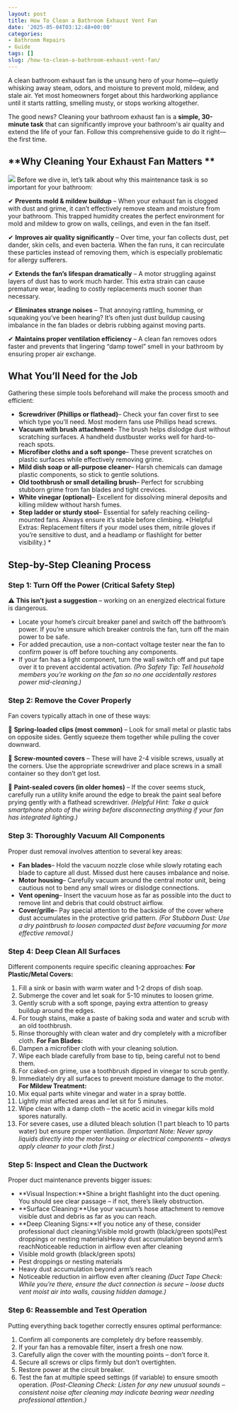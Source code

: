 ```yaml
---
layout: post
title: How To Clean a Bathroom Exhaust Vent Fan
date: '2025-05-04T03:12:48+00:00'
categories:
- Bathroom Repairs
- Guide
tags: []
slug: /how-to-clean-a-bathroom-exhaust-vent-fan/
---
```


A clean bathroom exhaust fan is the unsung hero of your home—quietly whisking away steam, odors, and moisture to prevent mold, mildew, and stale air. Yet most homeowners forget about this hardworking appliance until it starts rattling, smelling musty, or stops working altogether.

The good news? Cleaning your bathroom exhaust fan is a
**simple, 30-minute task**
that can significantly improve your bathroom's air quality and extend the life of your fan. Follow this comprehensive guide to do it right—the first time.
## **Why Cleaning Your Exhaust Fan Matters **
![](/assets/img/03/How-To-Clean-a-Bathroom-Exhaust-Vent-Fan-300x218.jpg)
Before we dive in, let’s talk about why this maintenance task is so important for your bathroom:

✔
**Prevents mold & mildew buildup**
– When your exhaust fan is clogged with dust and grime, it can’t effectively remove steam and moisture from your bathroom. This trapped humidity creates the perfect environment for mold and mildew to grow on walls, ceilings, and even in the fan itself.

✔
**Improves air quality significantly**
– Over time, your fan collects dust, pet dander, skin cells, and even bacteria. When the fan runs, it can recirculate these particles instead of removing them, which is especially problematic for allergy sufferers.

✔
**Extends the fan’s lifespan dramatically**
– A motor struggling against layers of dust has to work much harder. This extra strain can cause premature wear, leading to costly replacements much sooner than necessary.

✔
**Eliminates strange noises**
– That annoying rattling, humming, or squeaking you’ve been hearing? It’s often just dust buildup causing imbalance in the fan blades or debris rubbing against moving parts.

✔
**Maintains proper ventilation efficiency**
– A clean fan removes odors faster and prevents that lingering “damp towel” smell in your bathroom by ensuring proper air exchange.
## **What You’ll Need for the Job**
Gathering these simple tools beforehand will make the process smooth and efficient:
- **Screwdriver (Phillips or flathead)**– Check your fan cover first to see which type you’ll need. Most modern fans use Phillips head screws.
- **Vacuum with brush attachment**– The brush helps dislodge dust without scratching surfaces. A handheld dustbuster works well for hard-to-reach spots.
- **Microfiber cloths and a soft sponge**– These prevent scratches on plastic surfaces while effectively removing grime.
- **Mild dish soap or all-purpose cleaner**– Harsh chemicals can damage plastic components, so stick to gentle solutions.
- **Old toothbrush or small detailing brush**– Perfect for scrubbing stubborn grime from fan blades and tight crevices.
- **White vinegar (optional)**– Excellent for dissolving mineral deposits and killing mildew without harsh fumes.
- **Step ladder or sturdy stool**– Essential for safely reaching ceiling-mounted fans. Always ensure it’s stable before climbing.
*(Helpful Extras: Replacement filters if your model uses them, nitrile gloves if you’re sensitive to dust, and a headlamp or flashlight for better visibility.) *
## **Step-by-Step Cleaning Process**
### **Step 1: Turn Off the Power (Critical Safety Step)**
⚠
**This isn’t just a suggestion**
– working on an energized electrical fixture is dangerous.
- Locate your home’s circuit breaker panel and switch off the bathroom’s power. If you’re unsure which breaker controls the fan, turn off the main power to be safe.
- For added precaution, use a non-contact voltage tester near the fan to confirm power is off before touching any components.
- If your fan has a light component, turn the wall switch off and put tape over it to prevent accidental activation.
*(Pro Safety Tip: Tell household members you’re working on the fan so no one accidentally restores power mid-cleaning.)*
### **Step 2: Remove the Cover Properly**
Fan covers typically attach in one of these ways:

🔹
**Spring-loaded clips (most common)**
– Look for small metal or plastic tabs on opposite sides. Gently squeeze them together while pulling the cover downward.

🔹
**Screw-mounted covers**
– These will have 2-4 visible screws, usually at the corners. Use the appropriate screwdriver and place screws in a small container so they don’t get lost.

🔹
**Paint-sealed covers (in older homes)**
– If the cover seems stuck, carefully run a utility knife around the edge to break the paint seal before prying gently with a flathead screwdriver.
*(Helpful Hint: Take a quick smartphone photo of the wiring before disconnecting anything if your fan has integrated lighting.)*
### **Step 3: Thoroughly Vacuum All Components**
Proper dust removal involves attention to several key areas:
- **Fan blades**– Hold the vacuum nozzle close while slowly rotating each blade to capture all dust. Missed dust here causes imbalance and noise.
- **Motor housing**– Carefully vacuum around the central motor unit, being cautious not to bend any small wires or dislodge connections.
- **Vent opening**– Insert the vacuum hose as far as possible into the duct to remove lint and debris that could obstruct airflow.
- **Cover/grille**– Pay special attention to the backside of the cover where dust accumulates in the protective grid pattern.
*(For Stubborn Dust: Use a dry paintbrush to loosen compacted dust before vacuuming for more effective removal.)*
### **Step 4: Deep Clean All Surfaces**
Different components require specific cleaning approaches:
**For Plastic/Metal Covers:**
1. Fill a sink or basin with warm water and 1-2 drops of dish soap.
2. Submerge the cover and let soak for 5-10 minutes to loosen grime.
3. Gently scrub with a soft sponge, paying extra attention to greasy buildup around the edges.
4. For tough stains, make a paste of baking soda and water and scrub with an old toothbrush.
5. Rinse thoroughly with clean water and dry completely with a microfiber cloth.
**For Fan Blades:**
1. Dampen a microfiber cloth with your cleaning solution.
2. Wipe each blade carefully from base to tip, being careful not to bend them.
3. For caked-on grime, use a toothbrush dipped in vinegar to scrub gently.
4. Immediately dry all surfaces to prevent moisture damage to the motor.
**For Mildew Treatment:**
1. Mix equal parts white vinegar and water in a spray bottle.
2. Lightly mist affected areas and let sit for 5 minutes.
3. Wipe clean with a damp cloth – the acetic acid in vinegar kills mold spores naturally.
4. For severe cases, use a diluted bleach solution (1 part bleach to 10 parts water) but ensure proper ventilation.
*(Important Note: Never spray liquids directly into the motor housing or electrical components – always apply cleaner to your cloth first.)*
### **Step 5: Inspect and Clean the Ductwork**
Proper duct maintenance prevents bigger issues:
- **Visual Inspection:**Shine a bright flashlight into the duct opening. You should see clear passage – if not, there’s likely obstruction.
- **Surface Cleaning:**Use your vacuum’s hose attachment to remove visible dust and debris as far as you can reach.
- **Deep Cleaning Signs:**If you notice any of these, consider professional duct cleaning:Visible mold growth (black/green spots)Pest droppings or nesting materialsHeavy dust accumulation beyond arm’s reachNoticeable reduction in airflow even after cleaning
- Visible mold growth (black/green spots)
- Pest droppings or nesting materials
- Heavy dust accumulation beyond arm’s reach
- Noticeable reduction in airflow even after cleaning
*(Duct Tape Check: While you’re there, ensure the duct connection is secure – loose ducts vent moist air into walls, causing hidden damage.)*
### **Step 6: Reassemble and Test Operation**
Putting everything back together correctly ensures optimal performance:
1. Confirm all components are completely dry before reassembly.
2. If your fan has a removable filter, insert a fresh one now.
3. Carefully align the cover with the mounting points – don’t force it.
4. Secure all screws or clips firmly but don’t overtighten.
5. Restore power at the circuit breaker.
6. Test the fan at multiple speed settings (if variable) to ensure smooth operation.
*(Post-Cleaning Check: Listen for any new unusual sounds – consistent noise after cleaning may indicate bearing wear needing professional attention.)*

